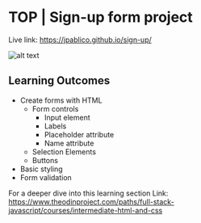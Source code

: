 # TOP | Sign-up form project

Live link: https://jpablico.github.io/sign-up/

![alt text](https://github.com/jpablico/sign-up/blob/main/resources/signup-form-practice.png?raw=true)

## Learning Outcomes

- Create forms with HTML
  - Form controls
    - Input element
    - Labels
    - Placeholder attribute
    - Name attribute
  - Selection Elements
  - Buttons
- Basic styling
- Form validation

For a deeper dive into this learning section
Link: https://www.theodinproject.com/paths/full-stack-javascript/courses/intermediate-html-and-css
